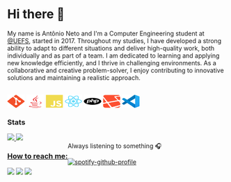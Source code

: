 <style>
td, th {
   border: none!important;
}
</style>

# Hi there 👋

My name is Antônio Neto and I'm a Computer Engineering student at [@UEFS](https://github.com/uefs), started in 2017. Throughout my studies, I have developed a strong ability to adapt to different situations and deliver high-quality work, both individually and as part of a team. I am dedicated to learning and applying new knowledge efficiently, and I thrive in challenging environments. As a collaborative and creative problem-solver, I enjoy contributing to innovative solutions and maintaining a realistic approach.

<div style="display: inline_block"><br>
  <img align="center" alt="netu-git" height="30" width="40" src="https://raw.githubusercontent.com/devicons/devicon/master/icons/git/git-plain.svg">
  <img align="center" alt="netu-Java" height="30" width="40" src="https://raw.githubusercontent.com/devicons/devicon/master/icons/java/java-plain.svg">
  <img align="center" alt="netu-Js" height="30" width="40" src="https://raw.githubusercontent.com/devicons/devicon/master/icons/javascript/javascript-plain.svg">
  <img align="center" alt="netu-React" height="30" width="40" src="https://raw.githubusercontent.com/devicons/devicon/master/icons/react/react-original.svg">
  <img align="center" alt="netu-PHP" height="30" width="40" src="https://raw.githubusercontent.com/devicons/devicon/master/icons/php/php-plain.svg">
  <img align="center" alt="netu-laravel" height="30" width="40" src="https://raw.githubusercontent.com/devicons/devicon/master/icons/laravel/laravel-plain.svg">
  <img align="center" alt="netu-vdcode" height="30" width="40" src="https://raw.githubusercontent.com/devicons/devicon/master/icons/vscode/vscode-original.svg">  
</div>

### Stats

<a href="https://github.com/traozin">
  <img height="180em" src="https://github-readme-stats.vercel.app/api?username=traozin&show_icons=true&theme=dark&count_private=true"/>
  <img height="180em" src="https://github-readme-stats.vercel.app/api/top-langs/?username=traozin&layout=compact&langs_count=7&theme=dark"/>


<div style="display: flex;">

<div height="180em">  
  <h3>How to reach me:</h3>

  <a href="https://www.instagram.com/traoz.jar/" target="_blank"><img src="https://img.shields.io/badge/-Instagram-%23E4405F?style=for-the-badge&logo=instagram&logoColor=white" target="_blank"></a>
  <a href ="mailto:acm.neto1999@gmail.com"><img src="https://img.shields.io/badge/-Gmail-%23333?style=for-the-badge&logo=gmail&logoColor=white" target="_blank"></a>
  <a href="https://www.linkedin.com/in/acmneto/" target="_blank"><img src="https://img.shields.io/badge/-LinkedIn-%230077B5?style=for-the-badge&logo=linkedin&logoColor=white" target="_blank"></a>  
</div>

<div height="180em">
  Always listening to something 🎧
  
  [![spotify-github-profile](https://spotify-github-profile.vercel.app/api/view?uid=31nbvghkrs7jvmmm7wgltexuretu&cover_image=true&theme=natemoo-re&show_offline=false&background_color=121212&interchange=false&bar_color=53b14f&bar_color_cover=false)](https://spotify-github-profile.vercel.app/api/view?uid=12147651958&redirect=true)
</div>

</div>


<!--
![Snake animation](https://github.com/rafaballerini/rafaballerini/blob/output/github-contribution-grid-snake.svg)
**traozin/traozin** is a ✨ _special_ ✨ repository because its `README.md` (this file) appears on your GitHub profile.

Here are some ideas to get you started:

- 🔭 I’m currently working on ...
- 🌱 I’m currently learning ...
- 👯 I’m looking to collaborate on ...
- 🤔 I’m looking for help with ...
- 💬 Ask me about ...
- 📫 How to reach me: ...
- 😄 Pronouns: ...
- ⚡ Fun fact: ...
-->
